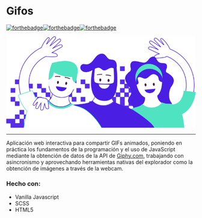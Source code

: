 # Gifos
[![forthebadge](https://forthebadge.com/images/badges/made-with-javascript.svg)](https://forthebadge.com)[![forthebadge](https://forthebadge.com/images/badges/uses-css.svg)](https://forthebadge.com)[![forthebadge](https://forthebadge.com/images/badges/uses-html.svg)](https://forthebadge.com)

<img src="./assets/ilustra_header.svg">

***

Aplicación web interactiva para compartir GIFs animados, poniendo en práctica los fundamentos de la programación y el uso de JavaScript mediante la obtención de datos de la API de [Giphy.com](http://giphy.com/), trabajando con asincronismo y aprovechando herramientas nativas del explorador como la obtención de imágenes a través de la webcam.

### Hecho con:
- Vanilla Javascript<img src="https://img.shields.io/badge/Vanilla-Javascript-yellow" alt="">
- SCSS<img src="https://img.shields.io/badge/-SCSS-ff69b4" alt="">
- HTML5<img src="https://img.shields.io/badge/-HTML5-blue" alt="">

  

